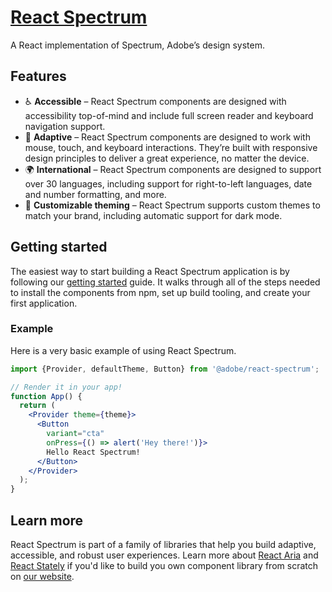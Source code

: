 # [React Spectrum](https://blog.watheia.app/react-spectrum/index.html)

A React implementation of Spectrum, Adobe’s design system.

## Features

* ♿️ **Accessible** – React Spectrum components are designed with accessibility top-of-mind and include full screen reader and keyboard navigation support.
* 📱 **Adaptive** – React Spectrum components are designed to work with mouse, touch, and keyboard interactions. They’re built with responsive design principles to deliver a great experience, no matter the device.
* 🌍 **International** – React Spectrum components are designed to support over 30 languages, including support for right-to-left languages, date and number formatting, and more.
* 🎨 **Customizable theming** – React Spectrum supports custom themes to match your brand, including automatic support for dark mode.

## Getting started

The easiest way to start building a React Spectrum application is by following our [getting started](https://blog.watheia.app/react-spectrum/getting-started.html) guide. It walks through all of the steps needed to install the components from npm, set up build tooling, and create your first application.

### Example

Here is a very basic example of using React Spectrum.

```jsx
import {Provider, defaultTheme, Button} from '@adobe/react-spectrum';

// Render it in your app!
function App() {
  return (
    <Provider theme={theme}>
      <Button
        variant="cta"
        onPress={() => alert('Hey there!')}>
        Hello React Spectrum!
      </Button>
    </Provider>
  );
}
```

## Learn more

React Spectrum is part of a family of libraries that help you build adaptive, accessible, and robust user experiences.
Learn more about [React Aria](https://blog.watheia.app/react-aria/index.html) and [React Stately](https://blog.watheia.app/react-stately/index.html) if you'd like to build you own component library from scratch on [our website](https://blog.watheia.app/index.html).
